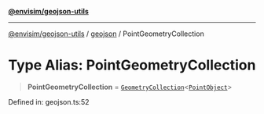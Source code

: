 [**@envisim/geojson-utils**](../../README.md)

---

[@envisim/geojson-utils]() / [geojson](../README.md) / PointGeometryCollection

# Type Alias: PointGeometryCollection

> **PointGeometryCollection** = [`GeometryCollection`](GeometryCollection.md)\<[`PointObject`](PointObject.md)\>

Defined in: geojson.ts:52
